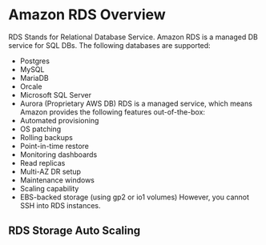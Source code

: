 # Amazon RDS Overview
RDS Stands for Relational Database Service. Amazon RDS is a managed DB service for SQL DBs. The following databases are supported:
- Postgres
- MySQL
- MariaDB
- Orcale
- Microsoft SQL Server
- Aurora (Proprietary AWS DB)
RDS is a managed service, which means Amazon provides the following features out-of-the-box:
- Automated provisioning
- OS patching
- Rolling backups
- Point-in-time restore
- Monitoring dashboards
- Read replicas
- Multi-AZ DR setup
- Maintenance windows
- Scaling capability
- EBS-backed storage (using gp2 or io1 volumes)
However, you cannot SSH into RDS instances.
## RDS Storage Auto Scaling